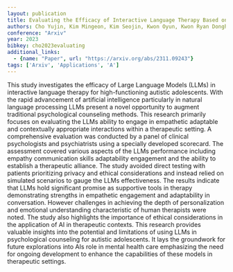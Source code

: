 ```yaml
---
layout: publication
title: Evaluating the Efficacy of Interactive Language Therapy Based on LLM for High-Functioning Autistic Adolescent Psychological Counseling
authors: Cho Yujin, Kim Mingeon, Kim Seojin, Kwon Oyun, Kwon Ryan Donghan, Lee Yoonha, Lim Dohyun
conference: "Arxiv"
year: 2023
bibkey: cho2023evaluating
additional_links:
  - {name: "Paper", url: "https://arxiv.org/abs/2311.09243"}
tags: ['Arxiv', 'Applications', 'A']
---
```

This study investigates the efficacy of Large Language Models (LLMs) in interactive language therapy for high-functioning autistic adolescents. With the rapid advancement of artificial intelligence particularly in natural language processing LLMs present a novel opportunity to augment traditional psychological counseling methods. This research primarily focuses on evaluating the LLMs ability to engage in empathetic adaptable and contextually appropriate interactions within a therapeutic setting. A comprehensive evaluation was conducted by a panel of clinical psychologists and psychiatrists using a specially developed scorecard. The assessment covered various aspects of the LLMs performance including empathy communication skills adaptability engagement and the ability to establish a therapeutic alliance. The study avoided direct testing with patients prioritizing privacy and ethical considerations and instead relied on simulated scenarios to gauge the LLMs effectiveness. The results indicate that LLMs hold significant promise as supportive tools in therapy demonstrating strengths in empathetic engagement and adaptability in conversation. However challenges in achieving the depth of personalization and emotional understanding characteristic of human therapists were noted. The study also highlights the importance of ethical considerations in the application of AI in therapeutic contexts. This research provides valuable insights into the potential and limitations of using LLMs in psychological counseling for autistic adolescents. It lays the groundwork for future explorations into AIs role in mental health care emphasizing the need for ongoing development to enhance the capabilities of these models in therapeutic settings.
